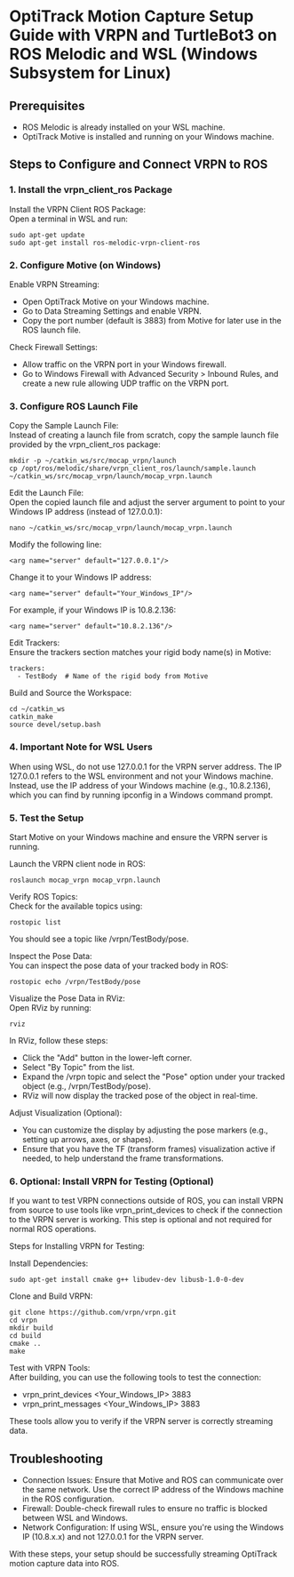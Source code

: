 
# OptiTrack Motion Capture Setup Guide with VRPN and TurtleBot3 on ROS Melodic and WSL (Windows Subsystem for Linux)

## Prerequisites
- ROS Melodic is already installed on your WSL machine.
- OptiTrack Motive is installed and running on your Windows machine.

## Steps to Configure and Connect VRPN to ROS

### 1. Install the vrpn_client_ros Package

Install the VRPN Client ROS Package:  
Open a terminal in WSL and run:

```
sudo apt-get update
sudo apt-get install ros-melodic-vrpn-client-ros
```

### 2. Configure Motive (on Windows)

Enable VRPN Streaming:
- Open OptiTrack Motive on your Windows machine.
- Go to Data Streaming Settings and enable VRPN.
- Copy the port number (default is 3883) from Motive for later use in the ROS launch file.

Check Firewall Settings:
- Allow traffic on the VRPN port in your Windows firewall.
- Go to Windows Firewall with Advanced Security > Inbound Rules, and create a new rule allowing UDP traffic on the VRPN port.

### 3. Configure ROS Launch File

Copy the Sample Launch File:  
Instead of creating a launch file from scratch, copy the sample launch file provided by the vrpn_client_ros package:

```
mkdir -p ~/catkin_ws/src/mocap_vrpn/launch
cp /opt/ros/melodic/share/vrpn_client_ros/launch/sample.launch ~/catkin_ws/src/mocap_vrpn/launch/mocap_vrpn.launch
```

Edit the Launch File:  
Open the copied launch file and adjust the server argument to point to your Windows IP address (instead of 127.0.0.1):

```
nano ~/catkin_ws/src/mocap_vrpn/launch/mocap_vrpn.launch
```

Modify the following line:

```
<arg name="server" default="127.0.0.1"/>
```

Change it to your Windows IP address:

```
<arg name="server" default="Your_Windows_IP"/>
```

For example, if your Windows IP is 10.8.2.136:

```
<arg name="server" default="10.8.2.136"/>
```

Edit Trackers:  
Ensure the trackers section matches your rigid body name(s) in Motive:

```
trackers:
  - TestBody  # Name of the rigid body from Motive
```

Build and Source the Workspace:

```
cd ~/catkin_ws
catkin_make
source devel/setup.bash
```

### 4. Important Note for WSL Users

When using WSL, do not use 127.0.0.1 for the VRPN server address. The IP 127.0.0.1 refers to the WSL environment and not your Windows machine. Instead, use the IP address of your Windows machine (e.g., 10.8.2.136), which you can find by running ipconfig in a Windows command prompt.

### 5. Test the Setup

Start Motive on your Windows machine and ensure the VRPN server is running.

Launch the VRPN client node in ROS:

```
roslaunch mocap_vrpn mocap_vrpn.launch
```

Verify ROS Topics:  
Check for the available topics using:

```
rostopic list
```

You should see a topic like /vrpn/TestBody/pose.

Inspect the Pose Data:  
You can inspect the pose data of your tracked body in ROS:

```
rostopic echo /vrpn/TestBody/pose
```

Visualize the Pose Data in RViz:  
Open RViz by running:

```
rviz
```

In RViz, follow these steps:
- Click the "Add" button in the lower-left corner.
- Select "By Topic" from the list.
- Expand the /vrpn topic and select the "Pose" option under your tracked object (e.g., /vrpn/TestBody/pose).
- RViz will now display the tracked pose of the object in real-time.

Adjust Visualization (Optional):
- You can customize the display by adjusting the pose markers (e.g., setting up arrows, axes, or shapes).
- Ensure that you have the TF (transform frames) visualization active if needed, to help understand the frame transformations.

### 6. Optional: Install VRPN for Testing (Optional)

If you want to test VRPN connections outside of ROS, you can install VRPN from source to use tools like vrpn_print_devices to check if the connection to the VRPN server is working. This step is optional and not required for normal ROS operations.

Steps for Installing VRPN for Testing:

Install Dependencies:

```
sudo apt-get install cmake g++ libudev-dev libusb-1.0-0-dev
```

Clone and Build VRPN:

```
git clone https://github.com/vrpn/vrpn.git
cd vrpn
mkdir build
cd build
cmake ..
make
```

Test with VRPN Tools:  
After building, you can use the following tools to test the connection:
- vrpn_print_devices <Your_Windows_IP> 3883
- vrpn_print_messages <Your_Windows_IP> 3883

These tools allow you to verify if the VRPN server is correctly streaming data.

## Troubleshooting

- Connection Issues: Ensure that Motive and ROS can communicate over the same network. Use the correct IP address of the Windows machine in the ROS configuration.
- Firewall: Double-check firewall rules to ensure no traffic is blocked between WSL and Windows.
- Network Configuration: If using WSL, ensure you're using the Windows IP (10.8.x.x) and not 127.0.0.1 for the VRPN server.

With these steps, your setup should be successfully streaming OptiTrack motion capture data into ROS.

